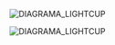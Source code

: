 
![DIAGRAMA_LIGHTCUP](https://user-images.githubusercontent.com/107650526/223212407-05a99784-8e77-4c64-a891-325a1f08b7bb.png)

![DIAGRAMA_LIGHTCUP](https://user-images.githubusercontent.com/107650526/223212596-6f4edff2-8678-48b2-aade-5b3ae5cd2412.jpg)

